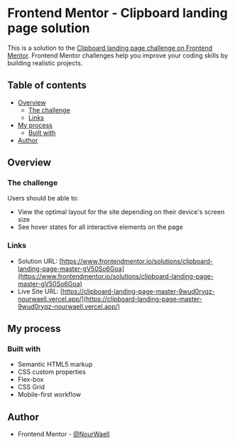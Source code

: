 # Frontend Mentor - Clipboard landing page solution

This is a solution to the [Clipboard landing page challenge on Frontend Mentor](https://www.frontendmentor.io/challenges/clipboard-landing-page-5cc9bccd6c4c91111378ecb9). Frontend Mentor challenges help you improve your coding skills by building realistic projects.

## Table of contents

- [Overview](#overview)
  - [The challenge](#the-challenge)
  - [Links](#links)
- [My process](#my-process)
  - [Built with](#built-with)
- [Author](#author)

## Overview

### The challenge

Users should be able to:

- View the optimal layout for the site depending on their device's screen size
- See hover states for all interactive elements on the page

### Links

- Solution URL: [https://www.frontendmentor.io/solutions/clipboard-landing-page-master-gV50So6Goa](https://www.frontendmentor.io/solutions/clipboard-landing-page-master-gV50So6Goa)
- Live Site URL: [https://clipboard-landing-page-master-9wud0ryqz-nourwaell.vercel.app/](https://clipboard-landing-page-master-9wud0ryqz-nourwaell.vercel.app/)

## My process

### Built with

- Semantic HTML5 markup
- CSS custom properties
- Flex-box
- CSS Grid
- Mobile-first workflow

## Author

- Frontend Mentor - [@NourWaell](https://www.frontendmentor.io/profile/NourWaell)
